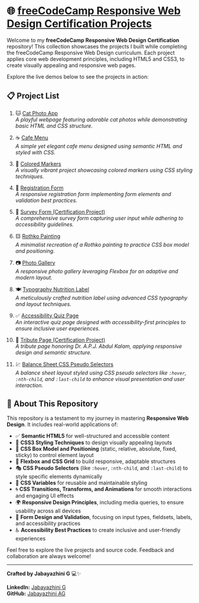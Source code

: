 # 🌐 [freeCodeCamp Responsive Web Design Certification Projects](https://www.freecodecamp.org/learn/2022/responsive-web-design/)

Welcome to my **freeCodeCamp Responsive Web Design Certification** repository! This collection showcases the projects I built while completing the freeCodeCamp Responsive Web Design curriculum. Each project applies core web development principles, including HTML5 and CSS3, to create visually appealing and responsive web pages.

Explore the live demos below to see the projects in action:

## 📋 Project List

1. 🐱 [Cat Photo App](https://cat-photo-app-freecodecamp-project.netlify.app/)  
   *A playful webpage featuring adorable cat photos while demonstrating basic HTML and CSS structure.*

2. ☕ [Cafe Menu](https://cafe-menu-freecodecamp-project.netlify.app/)  
   *A simple yet elegant cafe menu designed using semantic HTML and styled with CSS.*

3. 🎨 [Colored Markers](https://colored-markers-freecodecamp-project.netlify.app/)  
   *A visually vibrant project showcasing colored markers using CSS styling techniques.*

4. 📄 [Registration Form](https://registration-form-freecodecampproject.netlify.app/)  
   *A responsive registration form implementing form elements and validation best practices.*

5. 📝 [Survey Form (Certification Project)](https://survey-form-free-code-camp-project.netlify.app/)  
   *A comprehensive survey form capturing user input while adhering to accessibility guidelines.*

6. 🟨 [Rothko Painting](https://rothko-painting-freecodecamp-project.netlify.app/)  
   *A minimalist recreation of a Rothko painting to practice CSS box model and positioning.*

7. 📷 [Photo Gallery](https://flexbox-photogallery-freecodecamp.netlify.app/)  
   *A responsive photo gallery leveraging Flexbox for an adaptive and modern layout.*

8. 🍽️ [Typography Nutrition Label](https://typography-freecodecamp-project.netlify.app/)  
   *A meticulously crafted nutrition label using advanced CSS typography and layout techniques.*

9. ✅ [Accessibility Quiz Page](https://accessibility-learning-freecodecamp.netlify.app/)  
   *An interactive quiz page designed with accessibility-first principles to ensure inclusive user experiences.*

10. 🏅 [Tribute Page (Certification Project)](https://dr-apjkalam-tribute-page-freecodecamp.netlify.app/)  
   *A tribute page honoring Dr. A.P.J. Abdul Kalam, applying responsive design and semantic structure.*

11. 💹 [Balance Sheet CSS Pseudo Selectors](https://balance-sheet-css-pseudoselectors-fcc.netlify.app/)  
   *A balance sheet layout styled using CSS pseudo selectors like `:hover`, `:nth-child`, and `:last-child` to enhance visual presentation and user interaction.*

## 📌 About This Repository

This repository is a testament to my journey in mastering **Responsive Web Design**. It includes real-world applications of:

- ✅ **Semantic HTML5** for well-structured and accessible content
- 🎨 **CSS3 Styling Techniques** to design visually appealing layouts
- 📐 **CSS Box Model and Positioning** (static, relative, absolute, fixed, sticky) to control element layout
- 🧩 **Flexbox and CSS Grid** to build responsive, adaptable structures
- 🎭 **CSS Pseudo Selectors** (like `:hover`, `:nth-child`, and `:last-child`) to style specific elements dynamically
- 🎨 **CSS Variables** for reusable and maintainable styling
- 🌀 **CSS Transitions, Transforms, and Animations** for smooth interactions and engaging UI effects
- 🌍 **Responsive Design Principles**, including media queries, to ensure usability across all devices
- 🧪 **Form Design and Validation**, focusing on input types, fieldsets, labels, and accessibility practices
- ♿ **Accessibility Best Practices** to create inclusive and user-friendly experiences

Feel free to explore the live projects and source code. Feedback and collaboration are always welcome!

---

**Crafted by Jabayazhini G** 💻✨


**LinkedIn:** [Jabayazhini G](https://www.linkedin.com/in/jabayazhini-ag/)  
**GitHub:** [Jabayazhini AG](https://github.com/jabayazhini-ag)
